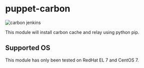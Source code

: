# puppet-carbon
![carbon jenkins](https://jenkins-iac.cegeka.be/job/puppet-carbon/badge/icon)

This module will install carbon cache and relay using python pip.

## Supported OS
This module has only been tested on RedHat EL 7 and CentOS 7.

